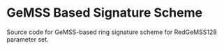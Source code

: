 # GeMSS Based Signature Scheme
Source code for GeMSS-based ring signature scheme for RedGeMSS128 parameter set.
